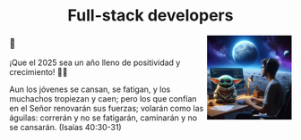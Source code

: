 <h1 align="center">Full-stack developers</h1>
 <img align='right' src="img/fondo3.jpg" alt="picture"  width='30%'>


 <h3 align="left">📄</h3>
¡Que el 2025 sea un año lleno de positividad y crecimiento! 🌟🌿

Aun los jóvenes se cansan, se fatigan, y los muchachos tropiezan y caen;
 pero los que confían en el Señor renovarán sus fuerzas;
 volarán como las águilas: correrán y no se fatigarán, caminarán y no se cansarán.
(Isaías 40:30-31)

